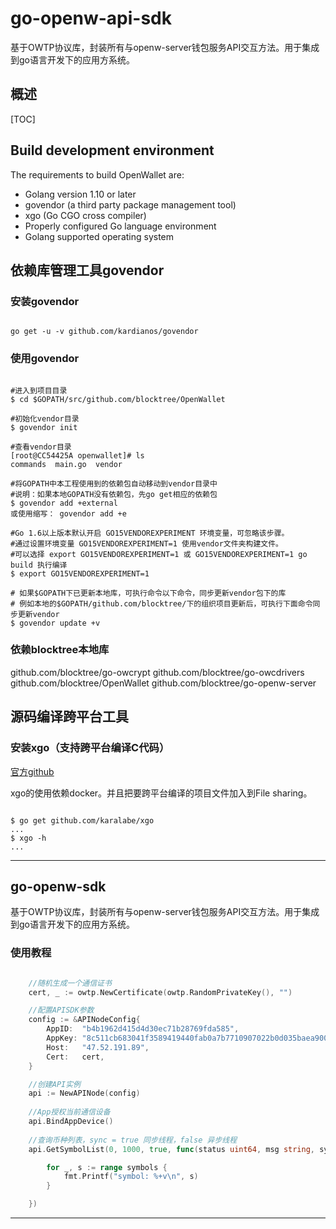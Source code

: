 # go-openw-api-sdk

基于OWTP协议库，封装所有与openw-server钱包服务API交互方法。用于集成到go语言开发下的应用方系统。

## 概述

[TOC]

## Build development environment

The requirements to build OpenWallet are:

- Golang version 1.10 or later
- govendor (a third party package management tool)
- xgo (Go CGO cross compiler)
- Properly configured Go language environment
- Golang supported operating system

## 依赖库管理工具govendor

### 安装govendor

```shell

go get -u -v github.com/kardianos/govendor

```

### 使用govendor

```shell

#进入到项目目录
$ cd $GOPATH/src/github.com/blocktree/OpenWallet

#初始化vendor目录
$ govendor init

#查看vendor目录
[root@CC54425A openwallet]# ls
commands  main.go  vendor

#将GOPATH中本工程使用到的依赖包自动移动到vendor目录中
#说明：如果本地GOPATH没有依赖包，先go get相应的依赖包
$ govendor add +external
或使用缩写： govendor add +e

#Go 1.6以上版本默认开启 GO15VENDOREXPERIMENT 环境变量，可忽略该步骤。
#通过设置环境变量 GO15VENDOREXPERIMENT=1 使用vendor文件夹构建文件。
#可以选择 export GO15VENDOREXPERIMENT=1 或 GO15VENDOREXPERIMENT=1 go build 执行编译
$ export GO15VENDOREXPERIMENT=1

# 如果$GOPATH下已更新本地库，可执行命令以下命令，同步更新vendor包下的库
# 例如本地的$GOPATH/github.com/blocktree/下的组织项目更新后，可执行下面命令同步更新vendor
$ govendor update +v

```

### 依赖blocktree本地库

github.com/blocktree/go-owcrypt
github.com/blocktree/go-owcdrivers
github.com/blocktree/OpenWallet
github.com/blocktree/go-openw-server

## 源码编译跨平台工具

### 安装xgo（支持跨平台编译C代码）

[官方github](https://github.com/karalabe/xgo)

xgo的使用依赖docker。并且把要跨平台编译的项目文件加入到File sharing。

```shell

$ go get github.com/karalabe/xgo
...
$ xgo -h
...

```

---

## go-openw-sdk
   
基于OWTP协议库，封装所有与openw-server钱包服务API交互方法。用于集成到go语言开发下的应用方系统。

### 使用教程

```go

    //随机生成一个通信证书
    cert, _ := owtp.NewCertificate(owtp.RandomPrivateKey(), "")

    //配置APISDK参数
	config := &APINodeConfig{
		AppID:  "b4b1962d415d4d30ec71b28769fda585",
		AppKey: "8c511cb683041f3589419440fab0a7b7710907022b0d035baea9001d529ca72f",
		Host:   "47.52.191.89",
		Cert:   cert,
	}

    //创建API实例
	api := NewAPINode(config)
	
	//App授权当前通信设备
	api.BindAppDevice()
	
	//查询币种列表，sync = true 同步线程，false 异步线程
	api.GetSymbolList(0, 1000, true, func(status uint64, msg string, symbols []*Symbol) {

		for _, s := range symbols {
			fmt.Printf("symbol: %+v\n", s)
		}

	})

```

---